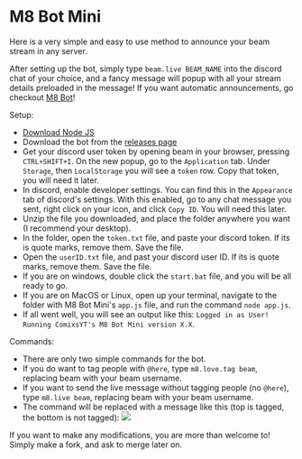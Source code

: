 # M8 Bot Mini
Here is a very simple and easy to use method to announce your beam stream in any server.

After setting up the bot, simply type `beam.live BEAM_NAME` into the discord chat of your choice, and a fancy message will popup with all your stream details preloaded in the message! If you want automatic announcements, go checkout [M8 Bot](https://github.com/MAPReiff/M8-Bot)!

Setup:
* [Download Node JS](https://nodejs.org/en/)
* Download the bot from the [releases page](https://github.com/MAPReiff/M8-Bot-Mini/releases)
* Get your discord user token by opening beam in your browser, pressing `CTRL+SHIFT+I`. On the new popup, go to the `Application` tab. Under `Storage`, then `LocalStorage` you will see a `token` row. Copy that token, you will need it later.
* In discord, enable developer settings. You can find this in the `Appearance` tab of discord's settings. With this enabled, go to any chat message you sent, right click on your icon, and click `Copy ID`. You will need this later.
* Unzip the file you downloaded, and place the folder anywhere you want (I recommend your desktop).
* In the folder, open the `token.txt` file, and paste your discord token. If its is quote marks, remove them. Save the file.
* Open the `userID.txt` file, and past your discord user ID. If its is quote marks, remove them. Save the file.
* If you are on windows, double click the `start.bat` file, and you will be all ready to go.
* If you are on MacOS or Linux, open up your terminal, navigate to the folder with M8 Bot Mini's `app.js` file, and run the command `node app.js`.
* If all went well, you will see an output like this: ```Logged in as User! Running ComixsYT's M8 Bot Mini version X.X```.

Commands:
* There are only two simple commands for the bot.
* If you do want to tag people with `@here`, type `m8.love.tag beam`, replacing beam with your beam username.
* If you want to send the live message without tagging people (no `@here`), type `m8.live beam`, replacing beam with your beam username.
* The command will be replaced with a message like this (top is tagged, the bottom is not tagged):
![](http://i.imgur.com/o6eMVrY.png)

If you want to make any modifications, you are more than welcome to! Simply make a fork, and ask to merge later on.
